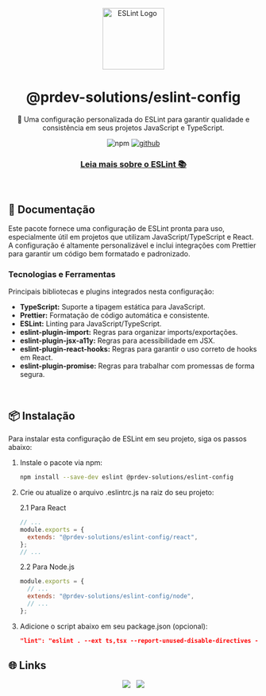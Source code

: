 <p align="center">
  <img src="https://upload.wikimedia.org/wikipedia/commons/e/e3/ESLint_logo.svg" alt="ESLint Logo" width="124" height="124">
</p>

<h1 align="center">@prdev-solutions/eslint-config</h1>

<p align="center"> 🚀 Uma configuração personalizada do ESLint para garantir qualidade e consistência em seus projetos JavaScript e TypeScript.</p>

<p align="center">
  <img alt="npm" src="https://img.shields.io/npm/v/@prdev-solutions/eslint-config?style=for-the-badge"/>
  <a href="https://github.com/LanPRD">
    <img alt='github' src="https://img.shields.io/badge/GitHub-100000?style=for-the-badge&logo=github&logoColor=white"/>
  </a>
</p>

<h3 align="center">
  <a href="https://eslint.org/docs/latest/user-guide/getting-started"> Leia mais sobre o ESLint 📚</a>
</h3>

<br />

<!-- DOCUMENTATION -->

## 📄 Documentação

Este pacote fornece uma configuração de ESLint pronta para uso, especialmente útil em projetos que utilizam JavaScript/TypeScript e React. A configuração é altamente personalizável e inclui integrações com Prettier para garantir um código bem formatado e padronizado.

### Tecnologias e Ferramentas

Principais bibliotecas e plugins integrados nesta configuração:

- **TypeScript:** Suporte a tipagem estática para JavaScript.
- **Prettier:** Formatação de código automática e consistente.
- **ESLint:** Linting para JavaScript/TypeScript.
- **eslint-plugin-import:** Regras para organizar imports/exportações.
- **eslint-plugin-jsx-a11y:** Regras para acessibilidade em JSX.
- **eslint-plugin-react-hooks:** Regras para garantir o uso correto de hooks em React.
- **eslint-plugin-promise:** Regras para trabalhar com promessas de forma segura.

<br />

<!-- INSTALLATION -->

## 📦 Instalação

Para instalar esta configuração de ESLint em seu projeto, siga os passos abaixo:

1. Instale o pacote via npm:

   ```bash
   npm install --save-dev eslint @prdev-solutions/eslint-config
   ```

2. Crie ou atualize o arquivo .eslintrc.js na raiz do seu projeto:

   2.1 Para React

   ```javascript
   // ...
   module.exports = {
     extends: "@prdev-solutions/eslint-config/react",
   };
   // ...
   ```

   2.2 Para Node.js

   ```javascript
   module.exports = {
     // ...
     extends: "@prdev-solutions/eslint-config/node",
     // ...
   };
   ```

3. Adicione o script abaixo em seu package.json (opcional):

   ```json
   "lint": "eslint . --ext ts,tsx --report-unused-disable-directives --max-warnings 0"
   ```

<!-- CONTACT -->

## 🌐 Links

<p align="center">
  <a href="https://portfolio.prdev.com.br/"><img src="https://img.shields.io/badge/Portfolio-255E63?style=for-the-badge&logo=About.me&logoColor=white" /></a>&nbsp;&nbsp;
  <a href="https://www.linkedin.com/in/lanprd/"><img src="https://img.shields.io/badge/linkedin-%230077B5.svg?&style=for-the-badge&logo=linkedin&logoColor=white" /></a>
</p>
